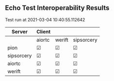 ## Echo Test Interoperability Results
Test run at 2021-03-04 10:40:55.112642

| Server      | Client      |             |             |
|-------------|-------------|-------------|-------------|
|             | aiortc      | werift      | sipsorcery  |
| pion        | &#9745;     | &#9745;     | &#9745;     |
| sipsorcery  | &#9745;     | &#9745;     | &#9745;     |
| aiortc      | &#9745;     | &#9745;     | &#9745;     |
| werift      | &#9745;     | &#9745;     | &#9745;     |
